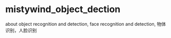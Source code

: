 # mistywind_object_dection
about object recognition and detection, face recognition and detection, 物体识别，人脸识别
